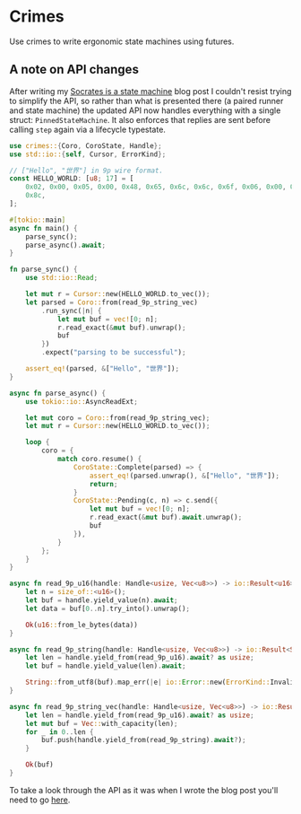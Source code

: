 # Crimes

Use crimes to write ergonomic state machines using futures.


## A note on API changes

After writing my [Socrates is a state machine][0] blog post I couldn't resist trying to simplify the API,
so rather than what is presented there (a paired runner and state machine) the updated API now handles
everything with a single struct: `PinnedStateMachine`. It also enforces that replies are sent before
calling `step` again via a lifecycle typestate.

```rust
use crimes::{Coro, CoroState, Handle};
use std::io::{self, Cursor, ErrorKind};

// ["Hello", "世界"] in 9p wire format.
const HELLO_WORLD: [u8; 17] = [
    0x02, 0x00, 0x05, 0x00, 0x48, 0x65, 0x6c, 0x6c, 0x6f, 0x06, 0x00, 0xe4, 0xb8, 0x96, 0xe7, 0x95,
    0x8c,
];

#[tokio::main]
async fn main() {
    parse_sync();
    parse_async().await;
}

fn parse_sync() {
    use std::io::Read;

    let mut r = Cursor::new(HELLO_WORLD.to_vec());
    let parsed = Coro::from(read_9p_string_vec)
        .run_sync(|n| {
            let mut buf = vec![0; n];
            r.read_exact(&mut buf).unwrap();
            buf
        })
        .expect("parsing to be successful");

    assert_eq!(parsed, &["Hello", "世界"]);
}

async fn parse_async() {
    use tokio::io::AsyncReadExt;

    let mut coro = Coro::from(read_9p_string_vec);
    let mut r = Cursor::new(HELLO_WORLD.to_vec());

    loop {
        coro = {
            match coro.resume() {
                CoroState::Complete(parsed) => {
                    assert_eq!(parsed.unwrap(), &["Hello", "世界"]);
                    return;
                }
                CoroState::Pending(c, n) => c.send({
                    let mut buf = vec![0; n];
                    r.read_exact(&mut buf).await.unwrap();
                    buf
                }),
            }
        };
    }
}

async fn read_9p_u16(handle: Handle<usize, Vec<u8>>) -> io::Result<u16> {
    let n = size_of::<u16>();
    let buf = handle.yield_value(n).await;
    let data = buf[0..n].try_into().unwrap();

    Ok(u16::from_le_bytes(data))
}

async fn read_9p_string(handle: Handle<usize, Vec<u8>>) -> io::Result<String> {
    let len = handle.yield_from(read_9p_u16).await? as usize;
    let buf = handle.yield_value(len).await;

    String::from_utf8(buf).map_err(|e| io::Error::new(ErrorKind::InvalidData, e.to_string()))
}

async fn read_9p_string_vec(handle: Handle<usize, Vec<u8>>) -> io::Result<Vec<String>> {
    let len = handle.yield_from(read_9p_u16).await? as usize;
    let mut buf = Vec::with_capacity(len);
    for _ in 0..len {
        buf.push(handle.yield_from(read_9p_string).await?);
    }

    Ok(buf)
}
```

To take a look through the API as it was when I wrote the blog post you'll need to go [here][1].

  [0]: https://www.sminez.dev/socrates-is-a-state-machine/
  [1]: https://github.com/sminez/crimes/tree/1ea8a028f861b7d6061f3153af5532fc77856058
